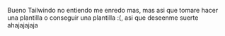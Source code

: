 Bueno Tailwindo no entiendo me enredo mas, mas asi que tomare hacer una plantilla o conseguir una plantilla :(, asi que deseenme suerte ahajajajaja